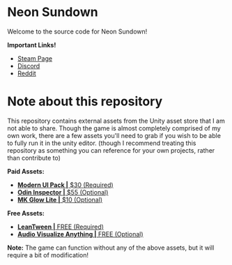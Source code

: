 # Neon Sundown
Welcome to the source code for Neon Sundown!

**Important Links!**
- [Steam Page](https://store.steampowered.com/app/1721870/Neon_Sundown/)
- [Discord](https://discord.gg/NHnR7zcaCc)
- [Reddit](https://www.reddit.com/r/NeonSundown/)

# Note about this repository
This repository contains external assets from the Unity asset store that I am not able to share. Though the game is almost completely comprised of my own work, there are a few assets you'll need to grab if you wish to be able to fully run it in the unity editor. (though I recommend treating this repository as something you can reference for your own projects, rather than contribute to)

**Paid Assets:**
- [**Modern UI Pack |** $30 (Required)](https://assetstore.unity.com/packages/tools/gui/modern-ui-pack-150824)
- [**Odin Inspector |** $55 (Optional)](https://assetstore.unity.com/packages/tools/utilities/odin-inspector-and-serializer-89041)
- [**MK Glow Lite |** $10 (Optional)](https://assetstore.unity.com/packages/vfx/shaders/fullscreen-camera-effects/mk-glow-lite-155643)

**Free Assets:**
- [**LeanTween |** FREE (Required)](https://assetstore.unity.com/packages/tools/animation/leantween-3595)
- [**Audio Visualize Anything |** FREE (Optional)](https://assetstore.unity.com/packages/tools/audio/audio-visualize-anything-190384)

**Note:** The game can function without any of the above assets, but it will require a bit of modification!
